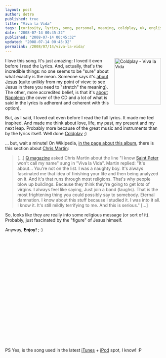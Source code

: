 ```yaml
---
layout: post
author: detro
published: true
title: "Viva la Vida"
tags: [curiosity, lyrics, song, personal, meaning, coldplay, uk, english, music, theory]
date: "2008-07-14 00:45:32"
published: "2008-07-14 00:45:32"
updated: "2008-07-14 00:45:32"
permalink: /2008/07/14/viva-la-vida/
---
```


<img src="http://www.detronizator.org/wp-content/uploads/2008/07/coldplay-viva_la_vida.jpg" alt="Coldplay - Viva la Vida" width="150" align="right"/>
I love this song.
It's just amazing: I loved it even before I read the Lyrics. And, actually, that's the incredible things: no one seems to be "sure" about what exactly is the mean. Someone says it's <a href="http://www.coldplaying.com/forum/showthread.php?t=44728">about Jesus</a> (quite unlikly from my point of view: to see Jesus in there you need to "stretch" the meaning). The other, more accredited belief, is that it's <a href="http://answers.yahoo.com/question/index?qid=20080525133756AACBH9u">about Napoleon</a> (the cover of the CD and a lot of what is said in the lyrics is adherent and coherent with this option).

But, as I said, I loved eat even before I read the full lyrics. It made me feel inspired. And made me think about love, life, my past, my present and my next leap. Probably more because of the great music and instruments than by the lyrics itself.
Well done <a href="http://en.wikipedia.org/wiki/Coldplay">Coldplay</a> ;)

... but, wait a minute! On Wikipedia, <a href="http://en.wikipedia.org/wiki/Viva_la_Vida_(song)">in the page about this album</a>, there is this section about <a href="http://en.wikipedia.org/wiki/Chris_Martin">Chris Martin</a>:
<blockquote>
[...]
<a href="http://en.wikipedia.org/wiki/Q_%28magazine%29">Q magazine</a> asked Chris Martin about the line "I know <a href="http://en.wikipedia.org/wiki/Saint_Peter">Saint Peter</a> won't call my name" sung in "Viva la Vida". Martin replied: "It's about… You're not on the list. I was a naughty boy. It's always fascinated me that idea of finishing your life and then being analyzed on it. And it's that runs through most religions. That's why people blow up buildings. Because they think they're going to get lots of virgins. I always feel like saying, Just join a band (laughs). That is the most frightening thing you could possibly say to somebody. Eternal damnation. I know about this stuff because I studied it. I was into it all. I know it. It's still mildly terrifying to me. And this is serious."
[...]
</blockquote>

So, looks like they are really into some religious message (or sort of it). Probably, just fascinated by the "figure" of Jesus himself.

Anyway, <strong>Enjoy!</strong> ;-)
<!--more-->
<div align="center">
<object width="425" height="344"><param name="movie" value="http://www.youtube.com/v/UevDAuIJbF8&hl=en&fs=1&color1=0x2b405b&color2=0x6b8ab6"></param><param name="allowFullScreen" value="true"></param><embed src="http://www.youtube.com/v/UevDAuIJbF8&hl=en&fs=1&color1=0x2b405b&color2=0x6b8ab6" type="application/x-shockwave-flash" allowfullscreen="true" width="425" height="344"></embed></object>
</div>

PS Yes, is the song used in the latest <a href="http://www.apple.com/itunes/">iTunes</a> + <a href="http://www.apple.com/ipod/">iPod</a> spot, I know! :P
